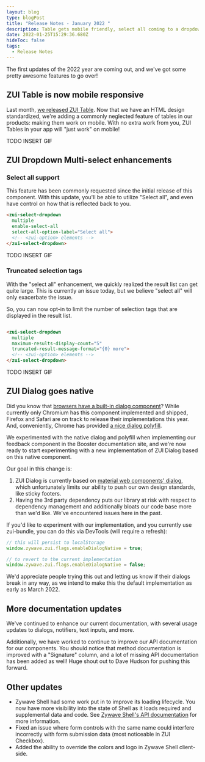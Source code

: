 ```yaml
---
layout: blog
type: blogPost
title: "Release Notes - January 2022 "
description: Table gets mobile friendly, select all coming to a dropdown near you, and more!
date: 2022-01-25T15:29:36.680Z
hideToc: false
tags:
  - Release Notes
---
```

The first updates of the 2022 year are coming out, and we've got some pretty awesome features to go over!

## ZUI Table is now mobile responsive

Last month, [we released ZUI Table](/blog/posts/2021-12-09-introducing-the-table-web-component/). Now that we have an HTML design standardized, we're adding a commonly neglected feature of tables in our products: making them work on mobile. With no extra work from you, ZUI Tables in your app will "just work" on mobile!

TODO INSERT GIF

## ZUI Dropdown Multi-select enhancements

### Select all support

This feature has been commonly requested since the initial release of this component. With this update, you'll be able to utilize "Select all", and even have control on how that is reflected back to you.

```html
<zui-select-dropdown 
  multiple 
  enable-select-all 
  select-all-option-label="Select all">
  <!-- <zui-option> elements -->
</zui-select-dropdown>
```

TODO INSERT GIF

### Truncated selection tags

With the "select all" enhancement, we quickly realized the result list can get quite large. This is currently an issue today, but we believe "select all" will only exacerbate the issue.

So, you can now opt-in to limit the number of selection tags that are displayed in the result list.

```html

<zui-select-dropdown 
  multiple
  maximum-results-display-count="5" 
  truncated-result-message-format="{0} more">
  <!-- <zui-option> elements -->
</zui-select-dropdown>

```

TODO INSERT GIF

## ZUI Dialog goes native

Did you know that [browsers have a built-in dialog component](https://developer.mozilla.org/en-US/docs/Web/HTML/Element/dialog)? While currently only Chromium has this component implemented and shipped, Firefox and Safari are on track to release their implementations this year. And, conveniently, Chrome has provided [a nice dialog polyfill](https://github.com/GoogleChrome/dialog-polyfill).

We experimented with the native dialog and polyfill when implementing our feedback component in the Booster documentation site, and we're now ready to start experimenting with a new implementation of ZUI Dialog based on this native component.

Our goal in this change is:

1. ZUI Dialog is currently based on [material web components' dialog](https://github.com/material-components/material-web/tree/master/packages/dialog), which unfortunately limits our ability to push our own design standards, like sticky footers.
2. Having the 3rd party dependency puts our library at risk with respect to dependency management and additionally bloats our code base more than we'd like. We've encountered issues here in the past.

If you'd like to experiment with our implementation, and you currently use zui-bundle, you can do this via DevTools (will require a refresh):

```javascript
// this will persist to localStorage
window.zywave.zui.flags.enableDialogNative = true;

// to revert to the current implementation
window.zywave.zui.flags.enableDialogNative = false;
```

We'd appreciate people trying this out and letting us know if their dialogs break in any way, as we intend to make this the default implementation as early as March 2022.

## More documentation updates

We've continued to enhance our current documentation, with several usage updates to dialogs, notifiers, text inputs, and more.

Additionally, we have worked to continue to improve our API documentation for our components. You should notice that method documentation is improved with a "Signature" column, and a lot of missing API documentation has been added as well! Huge shout out to Dave Hudson for pushing this forward.

## Other updates

* Zywave Shell had some work put in to improve its loading lifecycle. You now have more visibility into the state of Shell as it loads required and supplemental data and code. See [Zywave Shell's API documentation](https://booster.zywave.dev/application-framework/components/shell/?tab=api) for more information.
* Fixed an issue where form controls with the same name could interfere incorrectly with form submission data (most noticeable in ZUI Checkbox).
* Added the ability to override the colors and logo in Zywave Shell client-side.